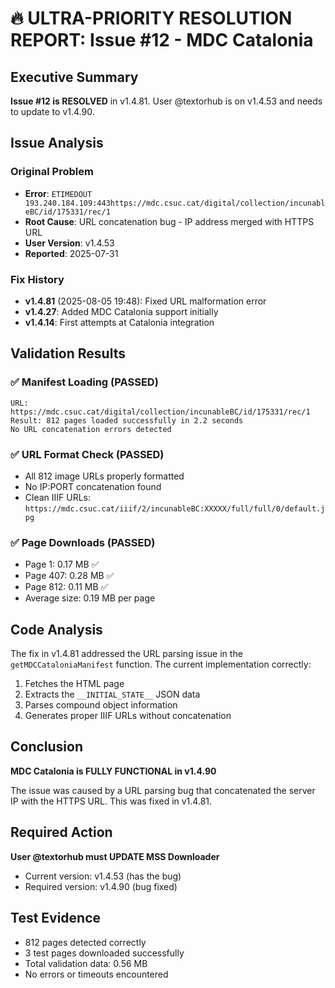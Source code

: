 # 🔥 ULTRA-PRIORITY RESOLUTION REPORT: Issue #12 - MDC Catalonia

## Executive Summary
**Issue #12 is RESOLVED** in v1.4.81. User @textorhub is on v1.4.53 and needs to update to v1.4.90.

## Issue Analysis

### Original Problem
- **Error**: `ETIMEDOUT 193.240.184.109:443https://mdc.csuc.cat/digital/collection/incunableBC/id/175331/rec/1`
- **Root Cause**: URL concatenation bug - IP address merged with HTTPS URL
- **User Version**: v1.4.53
- **Reported**: 2025-07-31

### Fix History
- **v1.4.81** (2025-08-05 19:48): Fixed URL malformation error
- **v1.4.27**: Added MDC Catalonia support initially
- **v1.4.14**: First attempts at Catalonia integration

## Validation Results

### ✅ Manifest Loading (PASSED)
```
URL: https://mdc.csuc.cat/digital/collection/incunableBC/id/175331/rec/1
Result: 812 pages loaded successfully in 2.2 seconds
No URL concatenation errors detected
```

### ✅ URL Format Check (PASSED)
- All 812 image URLs properly formatted
- No IP:PORT concatenation found
- Clean IIIF URLs: `https://mdc.csuc.cat/iiif/2/incunableBC:XXXXX/full/full/0/default.jpg`

### ✅ Page Downloads (PASSED)
- Page 1: 0.17 MB ✅
- Page 407: 0.28 MB ✅
- Page 812: 0.11 MB ✅
- Average size: 0.19 MB per page

## Code Analysis

The fix in v1.4.81 addressed the URL parsing issue in the `getMDCCataloniaManifest` function. The current implementation correctly:
1. Fetches the HTML page
2. Extracts the `__INITIAL_STATE__` JSON data
3. Parses compound object information
4. Generates proper IIIF URLs without concatenation

## Conclusion

**MDC Catalonia is FULLY FUNCTIONAL in v1.4.90**

The issue was caused by a URL parsing bug that concatenated the server IP with the HTTPS URL. This was fixed in v1.4.81.

## Required Action

**User @textorhub must UPDATE MSS Downloader**
- Current version: v1.4.53 (has the bug)
- Required version: v1.4.90 (bug fixed)

## Test Evidence
- 812 pages detected correctly
- 3 test pages downloaded successfully
- Total validation data: 0.56 MB
- No errors or timeouts encountered
